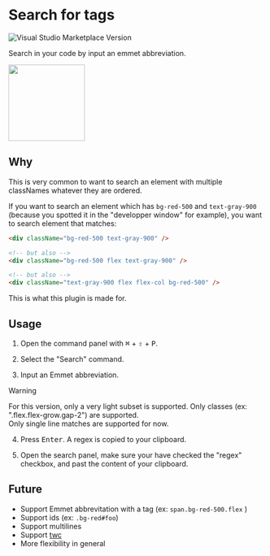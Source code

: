 # Search for tags

![Visual Studio Marketplace Version](https://img.shields.io/visual-studio-marketplace/v/TitouanCREACH.search-tags)

Search in your code by input an emmet abbreviation.

<img src="https://github.com/titouancreach/search-tags/assets/3995719/a55cf926-3b6f-4fb3-9a07-a726da68c99c" style="width: 150px; height: 150px" />


## Why

This is very common to want to search an element with multiple classNames whatever they are ordered.

If you want to search an element which has `bg-red-500` and `text-gray-900` (because you spotted it in the "developper window" for example), you want to search element that matches:

```html
<div className="bg-red-500 text-gray-900" />

<!-- but also -->
<div className="bg-red-500 flex text-gray-900" />

<!-- but also -->
<div className="text-gray-900 flex flex-col bg-red-500" />
```

This is what this plugin is made for.

## Usage

1. Open the command panel with <kbd>&#8984;</kbd> + <kbd>&#x21E7;</kbd> + <kbd>P</kbd>.

2. Select the "Search" command.

3. Input an Emmet abbreviation.

> [!WARNING]  
> For this version, only a very light subset is supported. Only classes (ex: ".flex.flex-grow.gap-2") are supported.  
> Only single line matches are supported for now.

4. Press <kbd>Enter</kbd>. A regex is copied to your clipboard.

5. Open the search panel, make sure your have checked the "regex" checkbox, and past the content of your clipboard.

## Future

- Support Emmet abbrevitation with a tag (ex: `span.bg-red-500.flex` )
- Support ids (ex: `.bg-red#foo`)
- Support multilines
- Support [twc](https://github.com/gregberge/twc)
- More flexibility in general
